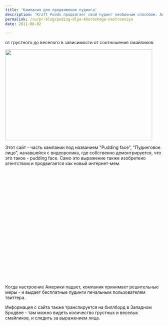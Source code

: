 ```yaml
---
title: 'Кампания для продвижения пудинга'
description: 'Kraft Foods продвигает свой пудинг необычным способом. Агенство Crispin Porter + Bogusky предложило идею: связать пудинг с настроением Америки!'
permalink: /ru/pr-blog/puding-dlya-khoroshego-nastroeniya
date: 2011-08-02

---
```


от грустного до веселого в зависимости от соотношения смайликов.

<img src="{{ site.assets }}/upload/tumblr_loukhgfous1qbe87qo1_500.png" alt="" class="post__img" width="470" height="290">

Этот сайт - часть кампании под названием "Pudding face", "Пудинговое лицо", начавшейся с видеоролика, где собственно демонтрируется, что это такое - pudding face. Само это выражение также изобретено агентством и продвигается как новый интернет-мем.

<object width="560" height="349"><param name="movie" value="http://www.youtube.com/v/YyKhP6x0tXE?version=3&amp;hl=ru_RU"></param><param name="allowFullScreen" value="true"></param><param name="allowscriptaccess" value="always"></param><embed src="http://www.youtube.com/v/YyKhP6x0tXE?version=3&amp;hl=ru_RU" type="application/x-shockwave-flash" width="560" height="349" allowscriptaccess="always" allowfullscreen="true"></embed></object>

Когда настроение Америки падает, компания принимает решительные меры - и выдает бесплатные пудинги печальным пользователям твиттера.

Информация с сайта также транслируется на биллборд в Западном Бродвее - там можно видеть количество грустных и веселых смайликов, и следить за выражением лица.

